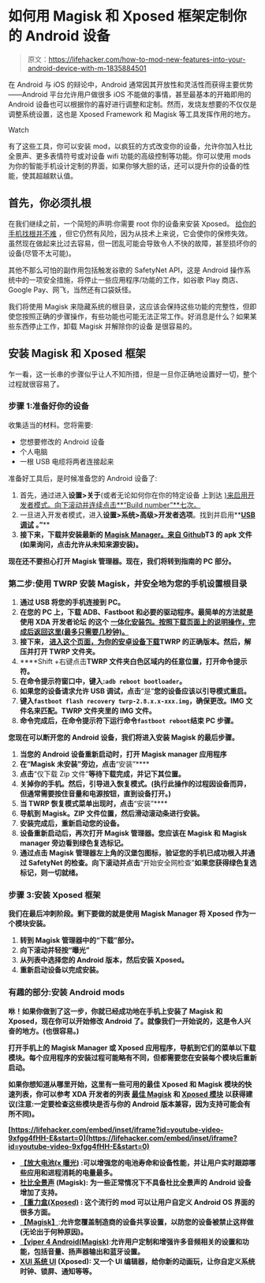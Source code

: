 # 如何用 Magisk 和 Xposed 框架定制你的 Android 设备

> 原文：<https://lifehacker.com/how-to-mod-new-features-into-your-android-device-with-m-1835884501>

在 Android 与 iOS 的辩论中，Android 通常因其开放性和灵活性而获得主要优势——Android 平台允许用户做很多 iOS 不能做的事情，甚至最基本的开箱即用的 Android 设备也可以根据你的喜好进行调整和定制。然而，发烧友想要的不仅仅是调整系统设置，这也是 Xposed Framework 和 Magisk 等工具发挥作用的地方。

Watch

有了这些工具，你可以安装 mod，以疯狂的方式改变你的设备，允许你加入杜比全景声、更多表情符号或对设备 wifi 功能的高级控制等功能。你可以使用 mods 为你的智能手机设计定制的界面，如果你够大胆的话，还可以提升你的设备的性能，使其超越默认值。

## 首先，你必须扎根

在我们继续之前，一个简短的声明:你需要 root 你的设备来安装 Xposed。 [给你的手机找根并不难](https://lifehacker.com/everything-you-need-to-know-about-rooting-your-android-5789397) ，但它仍然有风险，因为从技术上来说，它会使你的保修失效。虽然现在做起来比过去容易，但一团乱可能会导致令人不快的故障，甚至损坏你的设备(尽管不太可能)。

其他不那么可怕的副作用包括触发谷歌的 SafetyNet API，这是 Android 操作系统中的一项安全措施，将停止一些应用程序/功能的工作，如谷歌 Play 商店、Google Pay、网飞，当然还有口袋妖怪。

我们将使用 Magisk 来隐藏系统的根目录，这应该会保持这些功能的完整性，但即使您按照正确的步骤操作，有些功能也可能无法正常工作。好消息是什么？如果某些东西停止工作，卸载 Magisk 并解除你的设备 是很容易的。

## 安装 Magisk 和 Xposed 框架

乍一看，这一长串的步骤似乎让人不知所措，但是一旦你正确地设置好一切，整个过程就很容易了。

### 步骤 1:准备好你的设备

收集适当的材料。您将需要:

*   您想要修改的 Android 设备
*   个人电脑
*   一根 USB 电缆将两者连接起来

准备好工具后，是时候准备您的 Android 设备了:

1.  首先，通过进入**设置>关于**(或者无论如何你在你的特定设备 上到达 [)来启用开发者模式。向下滚动并连续点击**“Build number”**七次。](https://www.greenbot.com/article/2457986/how-to-enable-developer-options-on-your-android-phone-or-tablet.html)
2.  一旦进入开发者模式，进入**设置>系统>高级>开发者选项**。找到并启用**[**USB 调试**](https://developer.android.com/studio/debug/dev-options) **。”****
3.  **接下来，下载并安装最新的 [Magisk Manager。来自 Github](https://github.com/topjohnwu/Magisk/releases/)T3 的 apk 文件(如果询问，点击允许从未知来源安装)。**

**现在还不要担心打开 Magisk 管理器。现在，我们将转到指南的 PC 部分。**

### ****第二步:使用 TWRP 安装 Magisk，并安全地为您的手机设置根目录****

1.  **通过 USB 将您的手机连接到 PC。**
2.  **在您的 PC 上，下载 ADB、Fastboot 和必要的驱动程序。最简单的方法就是使用 XDA 开发者论坛 的这个 [一体化安装包。按照下载页面上的说明操作，完成后返回这里(最多只需要几秒钟)。](https://forum.xda-developers.com/showthread.php?p=48915118#post48915118)**
3.  **接下来， [进入这个页面，为你的安卓设备下载](https://twrp.me/Devices/)TWRP 的正确版本。然后，解压并打开 TWRP 文件夹。**
4.  ****Shift +右键点击**TWRP 文件夹白色区域内的任意位置，打开命令提示符。**
5.  **在命令提示符窗口中，键入:`adb reboot bootloader`。**
6.  **如果您的设备请求允许 USB 调试，点击**“是”**您的设备应该以引导模式重启。**
7.  **键入`fastboot flash recovery twrp-2.8.x.x-xxx.img`，确保更改。IMG 文件名来匹配。TWRP 文件夹里的 IMG 文件。**
8.  **命令完成后，在命令提示符下运行命令`fastboot reboot`结束 PC 步骤。**

**您现在可以断开您的 Android 设备，我们将进入安装 Magisk 的最后步骤。**

1.  **当您的 Android 设备重新启动时，打开 Magisk manager 应用程序**
2.  **在“Magisk 未安装”旁边，点击**“安装”****
3.  **点击**“仅下载 Zip 文件”**等待下载完成，并记下其位置。**
4.  **关掉你的手机。然后，引导进入恢复模式。(执行此操作的过程因设备而异，但通常需要按住音量和电源按钮，直到设备打开。)**
5.  **当 TWRP 恢复模式菜单出现时，点击**“安装”****
6.  **导航到 Magisk。ZIP 文件位置，然后滑动滚动条进行安装。**
7.  **安装完成后，重新启动您的设备。**
8.  **设备重新启动后，再次打开 Magisk 管理器。您应该在 Magisk 和 Magisk manager 旁边看到绿色复选标记。**
9.  **通过点击 Magisk 管理器左上角的汉堡包图标，验证您的手机已成功根入并通过 SafetyNet 的检查。向下滚动并点击**“开始安全网检查”**如果您获得绿色复选标记，则一切就绪。**

### **步骤 3:安装 Xposed 框架**

**我们在最后冲刺阶段。剩下要做的就是使用 Magisk Manager 将 Xposed 作为一个模块安装。**

1.  **转到 Magisk 管理器中的“下载”部分。**
2.  **向下滚动并轻按“曝光”**
3.  **从列表中选择您的 Android 版本，然后安装 Xposed。**
4.  **重新启动设备以完成安装。**

### **有趣的部分:安装 Android mods**

**咻！如果你做到了这一步，你就已经成功地在手机上安装了 Magisk 和 Xposed，现在你可以开始修改 Android 了。就像我们一开始说的，这是令人兴奋的地方。(也很容易。)**

**打开手机上的 Magisk Manager 或 Xposed 应用程序，导航到它们的菜单以下载模块。每个应用程序的安装过程可能略有不同，但都需要您在安装每个模块后重新启动。**

**如果你想知道从哪里开始，这里有一些可用的最佳 Xposed 和 Magisk 模块的快速列表，你可以参考 XDA 开发者的列表 [最佳 Magisk](https://www.xda-developers.com/magisk-modules/) 和 [Xposed 模块](https://www.xda-developers.com/best-xposed-modules/) 以获得建议(注意:一定要检查这些模块是否与你的 Android 版本兼容，因为支持可能会有所不同)。**

 **[https://lifehacker.com/embed/inset/iframe?id=youtube-video-9xfgg4fHH-E&start=0](https://lifehacker.com/embed/inset/iframe?id=youtube-video-9xfgg4fHH-E&start=0)** 

*   **[**【放大电池(x 曝光)**](https://forum.xda-developers.com/xposed/modules/mod-nlpunbounce-reduce-nlp-wakelocks-t2853874) :可以增强您的电池寿命和设备性能，并让用户实时跟踪哪些应用和进程消耗的电量最多。**
*   **[**杜比全景声**](https://forum.xda-developers.com/android/development/howto-install-xposed-dolby-atmos-best-t3509649) **(Magisk):** 为一些正常情况下不具备杜比全景声的 Android 设备增加了支持。**
*   **[**【重力盒(Xposed)**](https://forum.xda-developers.com/xposed/modules/app-gravitybox-v8-0-0-beta-1-tweak-box-t3739929) **:** 这个流行的 mod 可以让用户自定义 Android OS 界面的很多方面。**
*   **[**【Magisk】**](https://forum.xda-developers.com/apps/magisk/module-tethering-enabler-testers-t3476625)**:**允许您覆盖制造商的设备共享设置，以防您的设备被禁止这样做(无论出于何种原因)。**
*   **[**【viper 4 Android(Magisk)**](https://forum.xda-developers.com/showthread.php?t=2191223)**:**允许用户定制和增强许多音频相关的设置和功能，包括音量、扬声器输出和蓝牙设置。**
*   **[**XUI 系统 UI**](https://forum.xda-developers.com/xposed/modules/mod-xuimod-v2-3-listview-anim-t2477558) **(Xposed):** 又一个 UI 编辑器，给你新的动画玩，让你自定义系统时钟、锁屏、通知等等。**